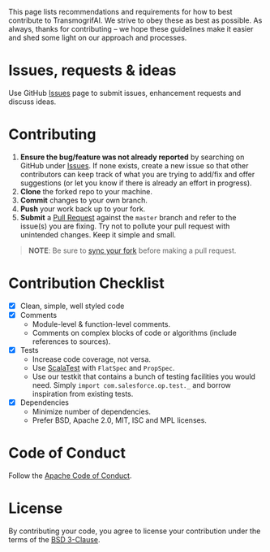 This page lists recommendations and requirements for how to best contribute to TransmogrifAI. We strive to obey these as best as possible. As always, thanks for contributing – we hope these guidelines make it easier and shed some light on our approach and processes.

# Issues, requests & ideas

Use GitHub [Issues](https://github.com/salesforce/TransmogrifAI/issues) page to submit issues, enhancement requests and discuss ideas.

# Contributing

1. **Ensure the bug/feature was not already reported** by searching on GitHub under [Issues](https://github.com/salesforce/TransmogrifAI/issues).  If none exists, create a new issue so that other contributors can keep track of what you are trying to add/fix and offer suggestions (or let you know if there is already an effort in progress).
3. **Clone** the forked repo to your machine.
4. **Commit** changes to your own branch.
5. **Push** your work back up to your fork.
6. **Submit** a [Pull Request](https://github.com/salesforce/TransmogrifAI/pulls) against the `master` branch and refer to the issue(s) you are fixing. Try not to pollute your pull request with unintended changes. Keep it simple and small.

> **NOTE**: Be sure to [sync your fork](https://help.github.com/articles/syncing-a-fork/) before making a pull request.

# Contribution Checklist

- [x] Clean, simple, well styled code
- [x] Comments
  - Module-level & function-level comments.
  - Comments on complex blocks of code or algorithms (include references to sources).
- [x] Tests
  - Increase code coverage, not versa.
  - Use [ScalaTest](http://www.scalatest.org/) with `FlatSpec` and `PropSpec`.
  - Use our testkit that contains a bunch of testing facilities you would need. Simply `import com.salesforce.op.test._` and borrow inspiration from existing tests.
- [x] Dependencies
  - Minimize number of dependencies.
  - Prefer BSD, Apache 2.0, MIT, ISC and MPL licenses.

# Code of Conduct
Follow the [Apache Code of Conduct](https://www.apache.org/foundation/policies/conduct.html).

# License
By contributing your code, you agree to license your contribution under the terms of the [BSD 3-Clause](License).
